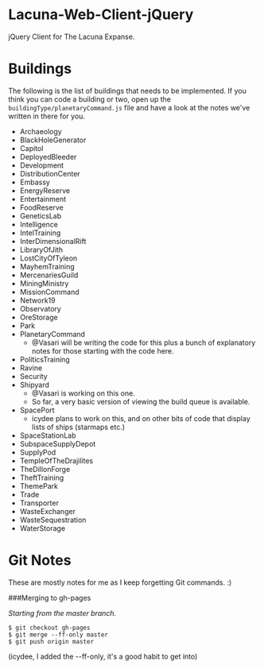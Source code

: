 Lacuna-Web-Client-jQuery
========================

jQuery Client for The Lacuna Expanse.


Buildings
=========

The following is the list of buildings that needs to be implemented. If you think you can code a building or two, open up the `buildingType/planetaryCommand.js` file and have a look at the notes we've written in there for you.

* Archaeology
* BlackHoleGenerator
* Capitol
* DeployedBleeder
* Development
* DistributionCenter
* Embassy
* EnergyReserve
* Entertainment
* FoodReserve
* GeneticsLab
* Intelligence
* IntelTraining
* InterDimensionalRift
* LibraryOfJith
* LostCityOfTyleon
* MayhemTraining
* MercenariesGuild
* MiningMinistry
* MissionCommand
* Network19
* Observatory
* OreStorage
* Park
* PlanetaryCommand
    * @Vasari will be writing the code for this plus a bunch of explanatory notes for those starting with the code here.
* PoliticsTraining
* Ravine
* Security
* Shipyard
    * @Vasari is working on this one.
    * So far, a very basic version of viewing the build queue is available.
* SpacePort
    * icydee plans to work on this, and on other bits of code that display lists of ships (starmaps etc.)
* SpaceStationLab
* SubspaceSupplyDepot
* SupplyPod
* TempleOfTheDrajilites
* TheDillonForge
* TheftTraining
* ThemePark
* Trade
* Transporter
* WasteExchanger
* WasteSequestration
* WaterStorage

Git Notes
=========

These are mostly notes for me as I keep forgetting Git commands. :)

###Merging to gh-pages

*Starting from the master branch.*

    $ git checkout gh-pages
    $ git merge --ff-only master
    $ git push origin master

(icydee, I added the --ff-only, it's a good habit to get into)
